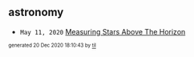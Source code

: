 ## astronomy


* <code>May 11, 2020</code> [Measuring Stars Above The Horizon](2020-05-11T00-17-00-measuring-stars-above-the-horizon.md)

<sup><sub>generated 20 Dec 2020 18:10:43 by <a href='https://github.com/senorprogrammer/til'>til</a></sub></sup>
